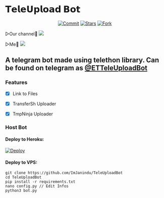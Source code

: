 # 𝗧𝗲𝗹𝗲𝗨𝗽𝗹𝗼𝗮𝗱 𝗕𝗼𝘁

<p align="center">
    <a href="https://github.com/Ez-Tee/EZTee_Teleuploadbot"><img src="https://img.shields.io/github/last-commit/Ez-Tee/EZTee_Teleuploadbot?label=Last%20Commit&style=flat-square&logo=github&color=F10070" alt="Commit" /></a>
    <a href="https://github.com/Ez-Tee/EZTee_Teleuploadbot"><img src="https://img.shields.io/github/stars/Ez-Tee/EZTee_Teleuploadbot?label=Stars&style=flat-square&logo=github&color=F10070" alt="Stars" /></a>
    <a href="https://github.com/Ez-Tee/EZTee_Teleuploadbot"><img src="https://img.shields.io/github/forks/Ez-Tee/EZTee_Teleuploadbot?label=Fork&style=flat-square&logo=github&color=F10070" alt="Fork" /></a>
</p>
▷Our channel🙂 <a href="https://t.me/EzTee_channel" alt="Telegram!"> <img src="https://aleen42.github.io/badges/src/telegram.svg" /> </a>

▷Me🙂 <a href="https://t.me/Ez_tee" alt="Me♥"> <img src="https://img.shields.io/badge/%F0%9F%A4%96%20-𝗠𝗲♥-blue" /> </a>

## A telegram bot made using telethon library. Can be found on telegram as [@ETTeleUploadBot](https://t.me/ETTeleUploadBot)

### Features

- [x] Link to Files

- [x] TransferSh Uploader

- [x] TmpNinja Uploader

### Host Bot
#### Deploy to Heroku:

[![Deploy](https://www.herokucdn.com/deploy/button.svg)](https://heroku.com/deploy?template=https://github.com/Ez-tee/EZTee_Teleuploadbot)
#### Deploy to VPS:

```
git clone https://github.com/ImJanindu/TeleUploadBot
cd TeleUploadBot
pip install -r requirements.txt
nano config.py // Edit Infos
python3 bot.py
```
